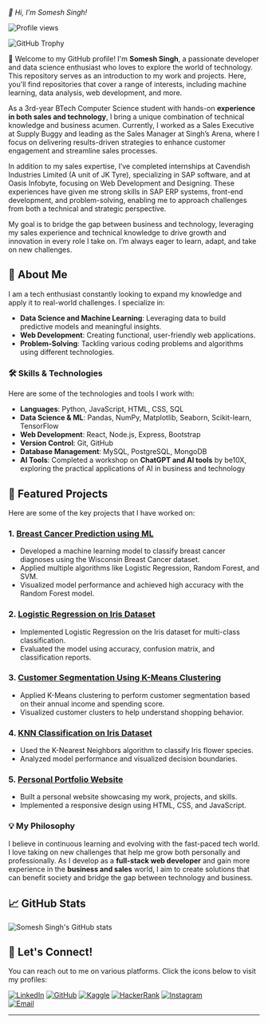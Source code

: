 *👋 Hi, I'm Somesh Singh!* 



![Profile views](https://komarev.com/ghpvc/?username=someshsingh-7251)
 


![GitHub Trophy](https://github-profile-trophy.vercel.app/?username=someshsingh-7251&theme=dracula&row=1&column=6)

👋 Welcome to my GitHub profile! I'm **Somesh Singh**, a passionate developer and data science enthusiast who loves to explore the world of technology. This repository serves as an introduction to my work and projects. Here, you'll find repositories that cover a range of interests, including machine learning, data analysis, web development, and more.

As a 3rd-year BTech Computer Science student with hands-on **experience in both sales and technology**, I bring a unique combination of technical knowledge and business acumen. Currently, I  worked as a Sales Executive at Supply Buggy and leading as the Sales Manager at Singh’s Arena, where I focus on delivering results-driven strategies to enhance customer engagement and streamline sales processes.

In addition to my sales expertise, I’ve completed internships at Cavendish Industries Limited (A unit of JK Tyre), specializing in SAP software, and at Oasis Infobyte, focusing on Web Development and Designing. These experiences have given me strong skills in SAP ERP systems, front-end development, and problem-solving, enabling me to approach challenges from both a technical and strategic perspective.

My goal is to bridge the gap between business and technology, leveraging my sales experience and technical knowledge to drive growth and innovation in every role I take on. I’m always eager to learn, adapt, and take on new challenges.


## 🚀 About Me

I am a tech enthusiast constantly looking to expand my knowledge and apply it to real-world challenges. I specialize in:
- **Data Science and Machine Learning**: Leveraging data to build predictive models and meaningful insights.
- **Web Development**: Creating functional, user-friendly web applications.
- **Problem-Solving**: Tackling various coding problems and algorithms using different technologies.

### 🛠️ Skills & Technologies
Here are some of the technologies and tools I work with:
- **Languages**: Python, JavaScript, HTML, CSS, SQL
- **Data Science & ML**: Pandas, NumPy, Matplotlib, Seaborn, Scikit-learn, TensorFlow
- **Web Development**: React, Node.js, Express, Bootstrap
- **Version Control**: Git, GitHub
- **Database Management**: MySQL, PostgreSQL, MongoDB
- **AI Tools**: Completed a workshop on **ChatGPT and AI tools** by be10X, exploring the practical applications of AI in business and technology

## 📂 Featured Projects

Here are some of the key projects that I have worked on:

### 1. [Breast Cancer Prediction using ML](https://github.com/someshsingh-7251/Breast-Cancer)
- Developed a machine learning model to classify breast cancer diagnoses using the Wisconsin Breast Cancer dataset.
- Applied multiple algorithms like Logistic Regression, Random Forest, and SVM.
- Visualized model performance and achieved high accuracy with the Random Forest model.

### 2. [Logistic Regression on Iris Dataset](https://github.com/someshsingh-7251/Logistic-Regression-on-Iris-Dataset)
- Implemented Logistic Regression on the Iris dataset for multi-class classification.
- Evaluated the model using accuracy, confusion matrix, and classification reports.

### 3. [Customer Segmentation Using K-Means Clustering](https://github.com/someshsingh-7251/Coustomer-Mall-Data-Set-)
- Applied K-Means clustering to perform customer segmentation based on their annual income and spending score.
- Visualized customer clusters to help understand shopping behavior.

### 4. [KNN Classification on Iris Dataset](https://github.com/someshsingh-7251/KNN-Clustering-on-the-Iris-Dataset)
- Used the K-Nearest Neighbors algorithm to classify Iris flower species.
- Analyzed model performance and visualized decision boundaries.

### 5. [Personal Portfolio Website](https://github.com/someshsingh-7251/My-profile-Card)
- Built a personal website showcasing my work, projects, and skills.
- Implemented a responsive design using HTML, CSS, and JavaScript.


### 💡 **My Philosophy**
I believe in continuous learning and evolving with the fast-paced tech world. I love taking on new challenges that help me grow both personally and professionally. As I develop as a **full-stack web developer** and gain more experience in the **business and sales** world, I aim to create solutions that can benefit society and bridge the gap between technology and business.

## 📈 GitHub Stats

![Somesh Singh's GitHub stats](https://github-readme-stats.vercel.app/api?username=someshsingh-7251&show_icons=true&theme=radical)


## 🤝 Let's Connect!

You can reach out to me on various platforms. Click the icons below to visit my profiles:

[![LinkedIn](https://img.shields.io/badge/LinkedIn-0A66C2?style=for-the-badge&logo=linkedin&logoColor=white)](https://www.linkedin.com/in/somesh-singh-2aa796229/) 
[![GitHub](https://img.shields.io/badge/GitHub-181717?style=for-the-badge&logo=github&logoColor=white)](https://github.com/someshsingh-7251) 
[![Kaggle](https://img.shields.io/badge/Kaggle-20BEFF?style=for-the-badge&logo=kaggle&logoColor=white)](https://www.kaggle.com/someshsingh7251) 
[![HackerRank](https://img.shields.io/badge/HackerRank-2EC866?style=for-the-badge&logo=hackerrank&logoColor=white)](https://www.hackerrank.com/profile/somesh572000) 
[![Instagram](https://img.shields.io/badge/Instagram-E4405F?style=for-the-badge&logo=instagram&logoColor=white)](https://www.instagram.com/officialsomeshchinkusingh?igsh=MWsxY2N6Y2tpbjA5bQ==)  
[![Email](https://img.shields.io/badge/Email-D14836?style=for-the-badge&logo=gmail&logoColor=white)](mailto:somesh572000@gmail.com)


---
